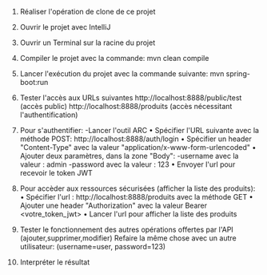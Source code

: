 1.	Réaliser l'opération de clone de ce projet 
2.	Ouvrir le projet avec IntelliJ 
3.	Ouvrir un Terminal sur la racine du projet 
4.	Compiler le projet avec la commande: 
mvn clean compile
5.	Lancer l'exécution du projet avec la commande suivante: 
mvn spring-boot:run 
6.	Tester l'accès aux URLs suivantes
http://localhost:8888/public/test   (accès public)
http://localhost:8888/produits   (accès nécessitant l'authentification)

7.	Pour s'authentifier: -Lancer l'outil ARC 
•	Spécifier l'URL suivante avec la méthode POST:
                 http://localhost:8888/auth/login 
•	Spécifier un header "Content-Type" avec la valeur "application/x-www-form-urlencoded" 
•	Ajouter deux paramètres, dans la zone "Body": 
-username avec la valeur : admin 
-password avec la valeur : 123 
•	Envoyer l'url pour recevoir le token JWT 

8.	Pour accèder aux ressources sécurisées (afficher la liste des produits): 
•	Spécifier l'url : http://localhost:8888/produits avec la méthode GET 
•	Ajouter une header "Authorization" avec la valeur 
                         Bearer <votre_token_jwt> 
•	Lancer l'url pour afficher la liste des produits 
9.	Tester le fonctionnement des autres opérations offertes par l'API (ajouter,supprimer,modifier) 
Refaire la même chose avec un autre utilisateur: (username=user, password=123)
10.	Interpréter le résultat

